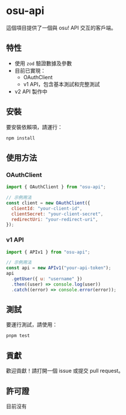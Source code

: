 # osu-api

這個項目提供了一個與 osu! API 交互的客戶端。

## 特性

- 使用 `zod` 驗證數據及參數
- 目前已實現：
  - OAuthClient
  - v1 API，包含基本測試和完整測試
- v2 API 製作中

## 安裝

要安裝依賴項，請運行：

```bash
npm install
```


## 使用方法

### OAuthClient

```javascript
import { OAuthClient } from "osu-api";

// 示例用法
const client = new OAuthClient({
  clientId: "your-client-id",
  clientSecret: "your-client-secret",
  redirectUri: "your-redirect-uri",
});
```

### v1 API

```javascript
import { APIv1 } from "osu-api";

// 示例用法
const api = new APIv1("your-api-token");
api
  .getUser({ u: "username" })
  .then((user) => console.log(user))
  .catch((error) => console.error(error));
```

## 測試

要運行測試，請使用：

```bash
pnpm test
```

## 貢獻

歡迎貢獻！請打開一個 issue 或提交 pull request。

## 許可證

目前沒有

